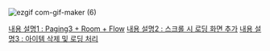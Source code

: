 ![ezgif com-gif-maker (6)](https://user-images.githubusercontent.com/52282493/213365399-9fe2c6e7-73b8-4b41-ac57-5d006305d22e.gif)

[내용 설명1 : Paging3 + Room + Flow](https://ogyong.tistory.com/43)
[내용 설명2 : 스크롤 시 로딩 화면 추가](https://ogyong.tistory.com/44)
[내용 설명3 : 아이템 삭제 및 로딩 처리](https://ogyong.tistory.com/45)
